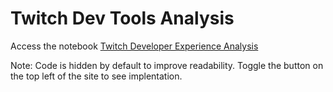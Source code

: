 # Twitch Dev Tools Analysis

Access the notebook [Twitch Developer Experience Analysis](https://goo.gl/fq76DA)

Note: Code is hidden by default to improve readability. Toggle the button on the top left of the site to see implentation. 
